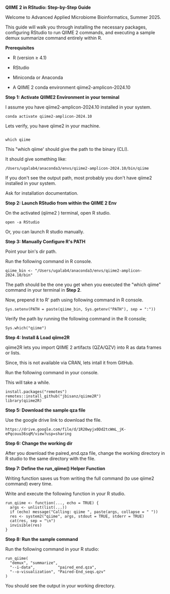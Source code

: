 **QIIME 2 in RStudio: Step-by-Step Guide**

Welcome to Advanced Applied Microbiome Bioinformatics, Summer 2025.

This guide will walk you through installing the necessary packages, configuring RStudio to run QIIME 2 commands, and executing a sample demux summarize command entirely within R.


**Prerequisites**

- R (version ≥ 4.1)

- RStudio

- Miniconda or Anaconda

- A QIIME 2 conda environment qiime2-amplicon-2024.10

**Step 1: Activate QIIME2 Environment in your terminal**

I assume you have qiime2-amplicon-2024.10 installed in your system.

```{bash}
conda activate qiime2-amplicon-2024.10
```

Lets verify, you have qiime2 in your machine.

```{bash}

which qiime
```

This "which qiime' should give the path to the binary (CLI).

It should give something like:

```
/Users/ugalab4/anaconda3/envs/qiime2-amplicon-2024.10/bin/qiime
```

If you don't see the output path, most probably you don't have qiime2 installed in your system.

Ask for installation documentation. 


**Step 2: Launch RStudio from within the QIIME 2 Env**

On the activated (qiime2 ) terminal, open R studio.

```
open -a RStudio
```
Or, you can launch R studio manually.


**Step 3: Manually Configure R's PATH**

Point your bin's dir path.

Run the following command in R console.

```
qiime_bin <- "/Users/ugalab4/anaconda3/envs/qiime2-amplicon-2024.10/bin"

```
The path should be the one you get when you executed the "which qiime" command in your terminal in **Step 2**. 


Now, prepend it to R' path using following command in R console.

```
Sys.setenv(PATH = paste(qiime_bin, Sys.getenv("PATH"), sep = ":"))
```

Verify the path by running the following command in the R console;

```
Sys.which("qiime")
```



**Step 4: Install & Load qiime2R**

qiime2R lets you import QIIME 2 artifacts (QZA/QZV) into R as data frames or lists.

Since, this is not available via CRAN, lets intall it from GitHub.

Run the following command in your console.

This will take a while.

```
install.packages("remotes")                   
remotes::install_github("jbisanz/qiime2R")   
library(qiime2R)
```

**Step 5: Download the sample qza file**

Use the google drive link to download the file.

```
https://drive.google.com/file/d/1R20wyjx0Dd2tcWmL_jK-ePqcouu36sqM/view?usp=sharing

```

**Step 6: Change the working dir**

After you download the paired_end.qza file, change the working directory in R studio to the same directory with the file. 


**Step 7: Define the run_qiime() Helper Function**

Writing function saves us from writing the full command (to use qiime2 command) every time.

Write and execute the following function in your R studio. 

```
run_qiime <- function(..., echo = TRUE) {
  args <- unlist(list(...))
  if (echo) message("Calling: qiime ", paste(args, collapse = " "))
  res <- system2("qiime", args, stdout = TRUE, stderr = TRUE)
  cat(res, sep = "\n")
  invisible(res)
}
```

**Step 8: Run the sample command**


Run the following command in your R studio:

```
run_qiime(
  "demux", "summarize",
  "--i-data",          "paired_end.qza",
  "--o-visualization", "Paired-End_seqs.qzv"
)
```

You should see the output in your working directory.










